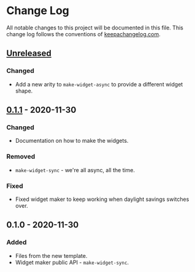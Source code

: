 # Change Log
All notable changes to this project will be documented in this file. This change log follows the conventions of [keepachangelog.com](http://keepachangelog.com/).

## [Unreleased]
### Changed
- Add a new arity to `make-widget-async` to provide a different widget shape.

## [0.1.1] - 2020-11-30
### Changed
- Documentation on how to make the widgets.

### Removed
- `make-widget-sync` - we're all async, all the time.

### Fixed
- Fixed widget maker to keep working when daylight savings switches over.

## 0.1.0 - 2020-11-30
### Added
- Files from the new template.
- Widget maker public API - `make-widget-sync`.

[Unreleased]: https://github.com/your-name/dialog/compare/0.1.1...HEAD
[0.1.1]: https://github.com/your-name/dialog/compare/0.1.0...0.1.1
